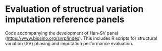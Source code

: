 # Evaluation of structrual variation imputation reference panels
Code accompanying the development of Han-SV panel (https://www.biosino.org/svrp/index). This includes R scripts for structural variation (SV) phasing and imputation performance evaluation.
